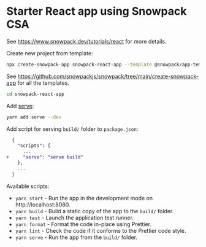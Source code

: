 # Starter React app using Snowpack CSA

See https://www.snowpack.dev/tutorials/react for more details.

Create new project from template:
```bash
npx create-snowpack-app snowpack-react-app --template @snowpack/app-template-react --use-yarn
```

See https://github.com/snowpackjs/snowpack/tree/main/create-snowpack-app for all the templates.

```bash
cd snowpack-react-app
```

Add [serve](https://www.npmjs.com/package/serve):
```bash
yarn add serve --dev
```

Add script for serving `build/` folder to `package.json`:
```diff
  {
    "scripts": {
      ...
+     "serve": "serve build"
    },
    ...
  }
```

Available scripts:
- `yarn start` - Run the app in the development mode on http://localhost:8080.
- `yarn build` - Build a static copy of the app to the `build/` folder.
- `yarn test` - Launch the application test runner.
- `yarn format` - Format the code in-place using Prettier.
- `yarn lint` - Check the code if it conforms to the Prettier code style.
- `yarn serve` - Run the app from the `build/` folder.
